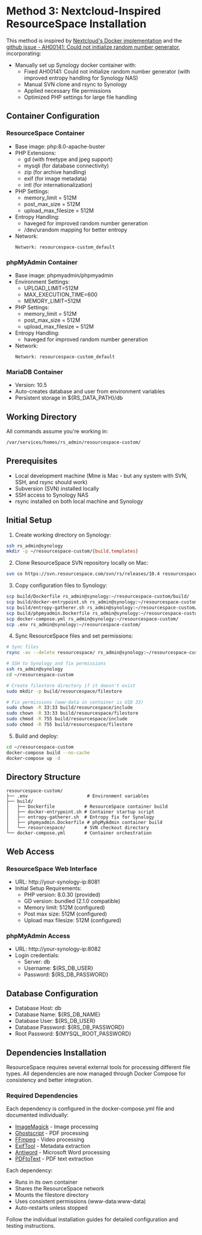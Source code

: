 # Method 3: Nextcloud-Inspired ResourceSpace Installation

This method is inspired by [Nextcloud's Docker implementation](https://github.com/nextcloud/docker) and the [github issue - AH00141: Could not initialize random number generator](https://github.com/nextcloud/docker/issues/1574), incorporating:
- Manually set up Synology docker container with:
  - Fixed AH00141: Could not initialize random number generator (with improved entropy handling for Synology NAS)
  - Manual SVN clone and rsync to Synology
  - Applied necessary file permissions
  - Optimized PHP settings for large file handling

## Container Configuration

### ResourceSpace Container
- Base image: php:8.0-apache-buster
- PHP Extensions:
  - gd (with freetype and jpeg support)
  - mysqli (for database connectivity)
  - zip (for archive handling)
  - exif (for image metadata)
  - intl (for internationalization)
- PHP Settings:
  - memory_limit = 512M
  - post_max_size = 512M
  - upload_max_filesize = 512M
- Entropy Handling:
  - haveged for improved random number generation
  - /dev/urandom mapping for better entropy
- Network:
  ```
  Network: resourcespace-custom_default
  ```

### phpMyAdmin Container
- Base image: phpmyadmin/phpmyadmin
- Environment Settings:
  - UPLOAD_LIMIT=512M
  - MAX_EXECUTION_TIME=600
  - MEMORY_LIMIT=512M
- PHP Settings:
  - memory_limit = 512M
  - post_max_size = 512M
  - upload_max_filesize = 512M
- Entropy Handling:
  - haveged for improved random number generation
- Network:
  ```
  Network: resourcespace-custom_default
  ```

### MariaDB Container
- Version: 10.5
- Auto-creates database and user from environment variables
- Persistent storage in ${RS_DATA_PATH}/db

## Working Directory
All commands assume you're working in:
```bash
/var/services/homes/rs_admin/resourcespace-custom/
```

## Prerequisites
- Local development machine (Mine is Mac - but any system with SVN, SSH, and rsync should work)
- Subversion (SVN) installed locally
- SSH access to Synology NAS
- rsync installed on both local machine and Synology

## Initial Setup
1. Create working directory on Synology:
```bash
ssh rs_admin@synology
mkdir -p ~/resourcespace-custom/{build,templates}
```

2. Clone ResourceSpace SVN repository locally on Mac:
```bash
svn co https://svn.resourcespace.com/svn/rs/releases/10.4 resourcespace
```

3. Copy configuration files to Synology:
```bash
scp build/Dockerfile rs_admin@synology:~/resourcespace-custom/build/
scp build/docker-entrypoint.sh rs_admin@synology:~/resourcespace-custom/build/
scp build/entropy-gatherer.sh rs_admin@synology:~/resourcespace-custom/build/
scp build/phpmyadmin.Dockerfile rs_admin@synology:~/resourcespace-custom/build/
scp docker-compose.yml rs_admin@synology:~/resourcespace-custom/
scp .env rs_admin@synology:~/resourcespace-custom/
```

4. Sync ResourceSpace files and set permissions:
```bash
# Sync files
rsync -av --delete resourcespace/ rs_admin@synology:~/resourcespace-custom/build/resourcespace/

# SSH to Synology and fix permissions
ssh rs_admin@synology
cd ~/resourcespace-custom

# Create filestore directory if it doesn't exist
sudo mkdir -p build/resourcespace/filestore

# Fix permissions (www-data in container is UID 33)
sudo chown -R 33:33 build/resourcespace/include
sudo chown -R 33:33 build/resourcespace/filestore
sudo chmod -R 755 build/resourcespace/include
sudo chmod -R 755 build/resourcespace/filestore
```

5. Build and deploy:
```bash
cd ~/resourcespace-custom
docker-compose build --no-cache
docker-compose up -d
```

## Directory Structure
```
resourcespace-custom/
├── .env                      # Environment variables
├── build/
│   ├── Dockerfile           # ResourceSpace container build
│   ├── docker-entrypoint.sh # Container startup script
│   ├── entropy-gatherer.sh  # Entropy fix for Synology
│   ├── phpmyadmin.Dockerfile # phpMyAdmin container build
│   └── resourcespace/       # SVN checkout directory
└── docker-compose.yml       # Container orchestration
```

## Web Access

### ResourceSpace Web Interface
- URL: http://your-synology-ip:8081
- Initial Setup Requirements:
  - PHP version: 8.0.30 (provided)
  - GD version: bundled (2.1.0 compatible)
  - Memory limit: 512M (configured)
  - Post max size: 512M (configured)
  - Upload max filesize: 512M (configured)

### phpMyAdmin Access
- URL: http://your-synology-ip:8082
- Login credentials:
  - Server: db
  - Username: ${RS_DB_USER}
  - Password: ${RS_DB_PASSWORD}

## Database Configuration
- Database Host: db
- Database Name: ${RS_DB_NAME}
- Database User: ${RS_DB_USER}
- Database Password: ${RS_DB_PASSWORD}
- Root Password: ${MYSQL_ROOT_PASSWORD}

## Dependencies Installation

ResourceSpace requires several external tools for processing different file types. All dependencies are now managed through Docker Compose for consistency and better integration.

### Required Dependencies
Each dependency is configured in the docker-compose.yml file and documented individually:
- [ImageMagick](../docs/dependencies/01_ImageMagick.md) - Image processing
- [Ghostscript](../docs/dependencies/02_Ghostscript.md) - PDF processing
- [FFmpeg](../docs/dependencies/03_ffmpeg.md) - Video processing
- [ExifTool](../docs/dependencies/04_Exiftool.md) - Metadata extraction
- [Antiword](../docs/dependencies/05_AntiWord.md) - Microsoft Word processing
- [PDFtoText](../docs/dependencies/06_PDFtoText.md) - PDF text extraction

Each dependency:
- Runs in its own container
- Shares the ResourceSpace network
- Mounts the filestore directory
- Uses consistent permissions (www-data:www-data)
- Auto-restarts unless stopped

Follow the individual installation guides for detailed configuration and testing instructions.